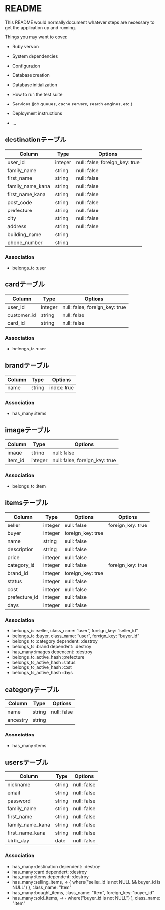 # README

This README would normally document whatever steps are necessary to get the
application up and running.

Things you may want to cover:

* Ruby version

* System dependencies

* Configuration

* Database creation

* Database initialization

* How to run the test suite

* Services (job queues, cache servers, search engines, etc.)

* Deployment instructions

* ...

## destinationテーブル
|Column|Type|Options|
|------|----|-------|
|user_id|integer|null: false, foreign_key: true|
|family_name|string|null: false|
|first_name|string|null: false|
|family_name_kana|string|null: false|
|first_name_kana|string|null: false|
|post_code|string|null: false|
|prefecture|string|null: false|
|city|string|null: false|
|address|string|null: false|
|building_name|string|
|phone_number|string|
### Association
- belongs_to :user
## cardテーブル
|Column|Type|Options|
|------|----|-------|
|user_id|integer|null: false, foreign_key: true|
|customer_id|string|null: false|
|card_id|string|null: false|
### Association
- belongs_to :user
## brandテーブル
|Column|Type|Options|
|------|----|-------|
|name|string|index: true|
### Association
- has_many :items
## imageテーブル
|Column|Type|Options|
|------|----|-------|
|image|string|null: false|
|item_id|integer|null: false, foreign_key: true|
### Association
- belongs_to :item
## itemsテーブル
|Column|Type|Options|Options|
|------|----|-------|-------|
|seller|integer|null: false|foreign_key: true|
|buyer|integer|foreign_key: true|
|name|string|null: false|
|description|string|null: false|
|price|integer|null: false|
|category_id|integer|null: false|foreign_key: true|
|brand_id|integer|foreign_key: true|
|status|integer|null: false|
|cost|integer|null: false
|prefecture_id|integer|null: false|
|days|integer|null: false|
### Association
- belongs_to :seller, class_name: “user”, foreign_key: “seller_id”
- belongs_to :buyer, class_name: “user”, foreign_key: “buyer_id”
- belongs_to :category dependent: :destroy
- belongs_to :brand dependent: :destroy
- has_many :images dependent: :destroy
- belongs_to_active_hash :prefecture
- belongs_to_active_hash :status
- belongs_to_active_hash :cost
- belongs_to_active_hash :days
## categoryテーブル
|Column|Type|Options|
|------|----|-------|
|name|string|null: false|
|ancestry|string|
### Association
- has_many :items
## usersテーブル
|Column|Type|Options|
|------|----|-------|
|nickname|string|null: false|
|email|string|null: false|
|password|string|null: false|
|family_name|string|null: false|
|first_name|string|null: false|
|family_name_kana|string|null: false|
|first_name_kana|string|null: false|
|birth_day|date|null: false|
### Association
- has_many :destination dependent: :destroy
- has_many :card dependent: :destroy
- has_many :items dependent: :destroy
- has_many :selling_items, -> { where("seller_id is not NULL && buyer_id is NULL") }, class_name: "Item"
- has_many :bought_items, class_name: "Item", foreign_key: "buyer_id"
- has_many :sold_items, -> { where("buyer_id is not NULL") }, class_name: "Item"


